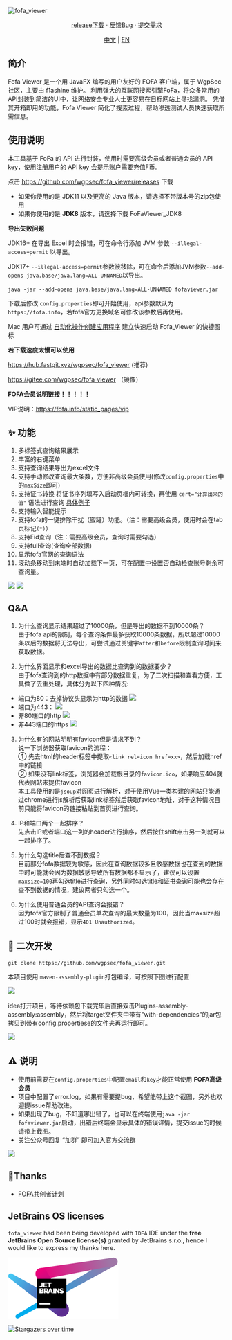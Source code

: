 
![fofa_viewer](https://socialify.git.ci/wgpsec/fofa_viewer/image?font=Bitter&forks=1&issues=1&language=1&logo=https%3A%2F%2Fwww.wgpsec.org%2F_nuxt%2Fimg%2Fnew_logo.91d92b1.svg&name=1&owner=1&pattern=Circuit%20Board&stargazers=1&theme=Light)

  <p align="center">
    <a href="https://github.com/wgpsec/fofa_viewer/releases">release下载</a>
    ·
    <a href="https://github.com/wgpsec/fofa_viewer/issues">反馈Bug</a>
    ·
    <a href="https://github.com/wgpsec/fofa_viewer/issues">提交需求</a>
  </p>

<p align="center"> <a href="https://github.com/wgpsec/fofa_viewer/blob/master/README.md">中文</a> | <a href="https://github.com/wgpsec/fofa_viewer/blob/master/README.en.md">EN</a> </p>

##  简介
Fofa Viewer 是一个用 JavaFX 编写的用户友好的 FOFA 客户端，属于 WgpSec 社区，主要由 f1ashine 维护。 利用强大的互联网搜索引擎FoFa，将众多常用的API封装到简洁的UI中，让网络安全专业人士更容易在目标网站上寻找漏洞。 凭借其开箱即用的功能，Fofa Viewer 简化了搜索过程，帮助渗透测试人员快速获取所需信息。
##  使用说明
本工具基于 FoFa 的 API 进行封装，使用时需要高级会员或者普通会员的 API key，使用注册用户的 API key 会提示账户需要充值F币。

点击 https://github.com/wgpsec/fofa_viewer/releases 下载

- 如果你使用的是 JDK11 以及更高的 Java 版本，请选择不带版本号的zip包使用
- 如果你使用的是 **JDK8** 版本，请选择下载 FoFaViewer_JDK8

**导出失败问题**

JDK16+ 在导出 Excel 时会报错，可在命令行添加 JVM 参数 `--illegal-access=permit` 以导出。

JDK17+ `--illegal-access=permit`参数被移除，可在命令后添加JVM参数`--add-opens java.base/java.lang=ALL-UNNAMED`以导出。

`java -jar --add-opens java.base/java.lang=ALL-UNNAMED fofaviewer.jar  `

下载后修改 `config.properties`即可开始使用，api参数默认为`https://fofa.info`，若fofa官方更换域名可修改该参数后再使用。

Mac 用户可通过 [自动化操作创建应用程序](docs/mac.md) 建立快速启动 Fofa_Viewer 的快捷图标

**若下载速度太慢可以使用**

https://hub.fastgit.xyz/wgpsec/fofa_viewer (推荐)

https://gitee.com/wgpsec/fofa_viewer （镜像）

**FOFA会员说明链接！！！！！**

VIP说明：https://fofa.info/static_pages/vip

## :sparkles: 功能
1. 多标签式查询结果展示
2. 丰富的右键菜单
3. 支持查询结果导出为excel文件
4. 支持手动修改查询最大条数，方便非高级会员使用(修改`config.properties`中的`maxSize`即可)
5. 支持证书转换 将证书序列填写入启动页框内可转换，再使用 `cert="计算出来的值"` 语法进行查询 [具体例子](https://mp.weixin.qq.com/s/jBf9h6IQVja6WwFcSYEvKg)
6. 支持输入智能提示
7. 支持fofa的一键排除干扰（蜜罐）功能。（注：需要高级会员，使用时会在tab页标记`(*)`）
8. 支持Fid查询（注：需要高级会员，查询时需要勾选）
9. 支持full查询(查询全部数据)
10. 显示fofa官网的查询语法
11. 滚动条移动到末端时自动加载下一页，可在配置中设置否自动检查账号剩余可查询量。

![](docs/cn/ui.png)
![](docs/cn/search.jpg)

## Q&A
1. 为什么查询显示结果超过了10000条，但是导出的数据不到10000条？  
    由于fofa api的限制，每个查询条件最多获取10000条数据，所以超过10000条以后的数据将无法导出，可尝试通过关键字`after`和`before`限制查询时间来获取数据。

2. 为什么界面显示和excel导出的数据比查询到的数据要少？  
    由于fofa查询到的http数据中有部分数据重复，为了二次扫描和查看方便，工具做了去重处理，具体分为以下四种情况:
  - 端口为80：去掉协议头显示为http的数据
    ![](docs/80http.png)
  - 端口为443：
    ![](docs/443https.png)
  - 非80端口的http
    ![](docs/非80http.png)
  - 非443端口的https
    ![](docs/非443https.png)
    
3. 为什么有的网站明明有favicon但是请求不到？  
    说一下浏览器获取favicon的流程：  
   ① 先去html的header标签中提取`<link rel=icon href=xx>`，然后加载href中的链接  
   ② 如果没有link标签，浏览器会加载根目录的`favicon.ico`，如果响应404就代表网站未提供favicon  
    本工具使用的是`jsoup`对网页进行解析，对于使用Vue一类构建的网站只能通过chrome进行js解析后获取link标签然后获取favicon地址，对于这种情况目前只能将favicon的链接粘贴到首页进行查询。
   
4. IP和端口两个一起排序？  
    先点击IP或者端口这一列的header进行排序，然后按住shift点击另一列就可以一起排序了。

5. 为什么勾选title后查不到数据？  
    目前部分fofa数据较为敏感，因此在查询数据较多且敏感数据也在查到的数据中时可能就会因为数据敏感导致所有数据都不显示了，建议可以设置`maxsize=100`再勾选title进行查询，另外同时勾选title和证书查询可能也会存在查不到数据的情况，建议两者只勾选一个。  

6. 为什么使用普通会员的API查询会报错？  
    因为fofa官方限制了普通会员单次查询的最大数量为100，因此当maxsize超过100时就会报错，显示`401 Unauthorized`。

## :rocket: 二次开发
```
git clone https://github.com/wgpsec/fofa_viewer.git
```

本项目使用 `maven-assembly-plugin`打包编译，可按照下图进行配置

![](docs/compile_detail.png)

idea打开项目，等待依赖包下载完毕后直接双击Plugins-assembly-assembly:assembly，然后将target文件夹中带有"with-dependencies"的jar包拷贝到带有config.propertiese的文件夹再运行即可。

![](docs/maven_detail.png)



## ⚠️ 说明
- 使用前需要在`config.properties`中配置`email`和`key`才能正常使用 **FOFA高级会员**
- 项目中配置了error.log，如果有需要提bug，希望能带上这个截图，另外也欢迎提issue帮助改进。
- 如果出现了bug，不知道哪出错了，也可以在终端使用`java -jar fofaviewer.jar`启动，出错后终端会显示具体的错误详情，提交issue的时候请带上截图。
- 关注公众号回复 “加群” 即可加入官方交流群

![](https://assets.wgpsec.org/www/images/wechat.png)

## 🙏Thanks
- [FOFA共创者计划](https://fofa.info/development)


##  JetBrains OS licenses
``fofa_viewer`` had been being developed with `IDEA` IDE under the **free JetBrains Open Source license(s)** granted by JetBrains s.r.o., hence I would like to express my thanks here.

<a href="https://www.jetbrains.com/?from=wgpsec" target="_blank"><img src="https://raw.githubusercontent.com/wgpsec/.github/master/jetbrains/jetbrains-variant-4.png" width="256" align="middle"/></a>

[![Stargazers over time](https://starchart.cc/wgpsec/fofa_viewer.svg)](https://starchart.cc/wgpsec/fofa_viewer)

